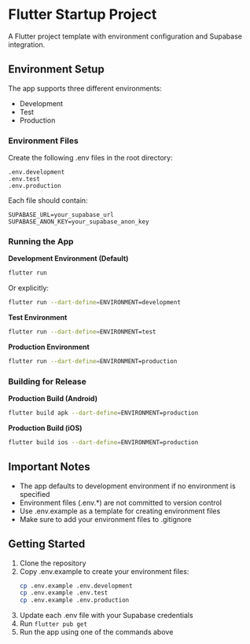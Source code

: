 # Flutter Startup Project

A Flutter project template with environment configuration and Supabase integration.

## Environment Setup

The app supports three different environments:

- Development
- Test
- Production

### Environment Files

Create the following .env files in the root directory:

```
.env.development
.env.test
.env.production
```

Each file should contain:

```
SUPABASE_URL=your_supabase_url
SUPABASE_ANON_KEY=your_supabase_anon_key
```

### Running the App

**Development Environment (Default)**

```bash
flutter run
```

Or explicitly:

```bash
flutter run --dart-define=ENVIRONMENT=development
```

**Test Environment**

```bash
flutter run --dart-define=ENVIRONMENT=test
```

**Production Environment**

```bash
flutter run --dart-define=ENVIRONMENT=production
```

### Building for Release

**Production Build (Android)**

```bash
flutter build apk --dart-define=ENVIRONMENT=production
```

**Production Build (iOS)**

```bash
flutter build ios --dart-define=ENVIRONMENT=production
```

## Important Notes

- The app defaults to development environment if no environment is specified
- Environment files (.env.\*) are not committed to version control
- Use .env.example as a template for creating environment files
- Make sure to add your environment files to .gitignore

## Getting Started

1. Clone the repository
2. Copy .env.example to create your environment files:
   ```bash
   cp .env.example .env.development
   cp .env.example .env.test
   cp .env.example .env.production
   ```
3. Update each .env file with your Supabase credentials
4. Run `flutter pub get`
5. Run the app using one of the commands above
